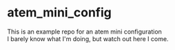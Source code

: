 # atem_mini_config
This is an example repo for an atem mini configuration
<br>
I barely know what I'm doing, but watch out here I come.
